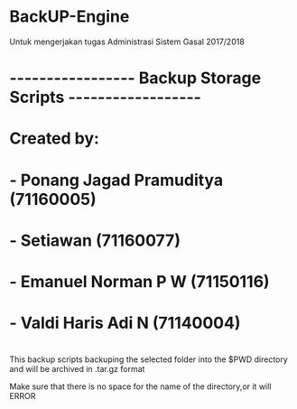 # BackUP-Engine
Untuk mengerjakan tugas Administrasi Sistem Gasal 2017/2018

# ----------------- Backup Storage Scripts ------------------ #

# Created by:                                                 #
# - Ponang Jagad Pramuditya (71160005)                        #
# - Setiawan (71160077)                                       #
# - Emanuel Norman P W (71150116)                             #
# - Valdi Haris Adi N (71140004)                              #
#                                                             #

This backup scripts backuping the selected folder into the $PWD directory and will be archived in .tar.gz format

Make sure that there is no space for the name of the directory,or it will ERROR
